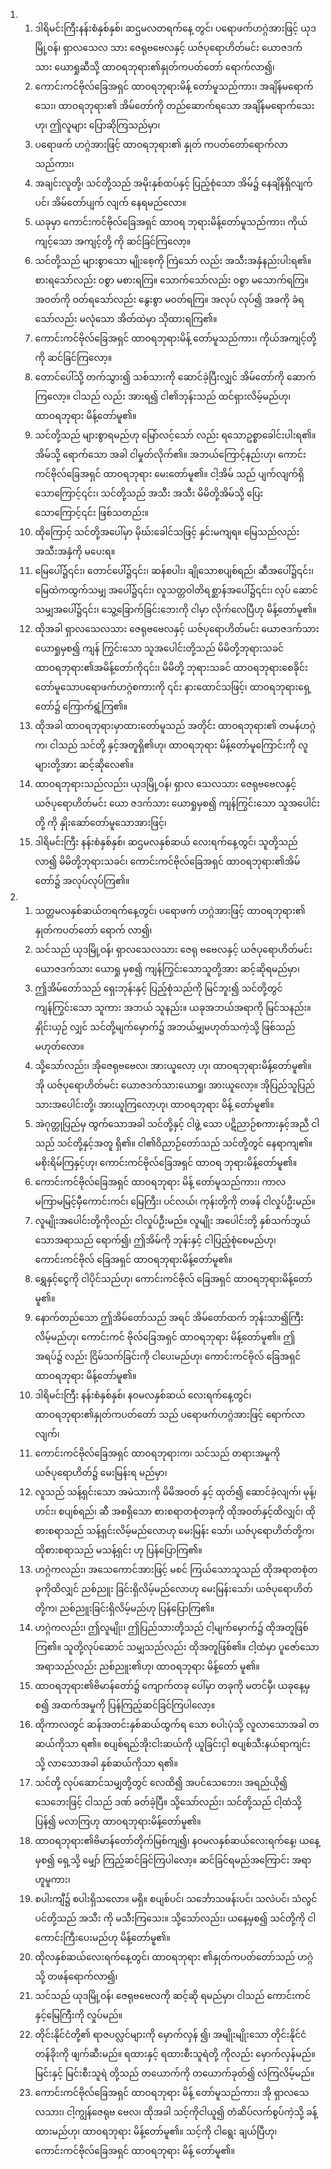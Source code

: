<ol>
  <li>
    <ol>
      <li>ဒါရိမင်းကြီးနန်းစံနှစ်နှစ်၊ ဆဌမလတရက်နေ့ တွင်၊ ပရောဖက်ဟဂ္ဂဲအားဖြင့် ယုဒမြို့ဝန်၊ ရှာလသေလ သား ဇေရုဗဗေလနှင့် ယဇ်ပုရောဟိတ်မင်း ယောဇဒက် သား ယောရှုဆီသို့ ထာဝရဘုရား၏နှုတ်ကပတ်တော် ရောက်လာ၍၊</li>
      <li>ကောင်းကင်ဗိုလ်ခြေအရှင် ထာဝရဘုရားမိန့် တော်မူသည်ကား၊ အချိန်မရောက်သေး၊ ထာဝရဘုရား၏ အိမ်တော်ကို တည်ဆောက်ရသော အချိန်မရောက်သေး ဟု၊ ဤလူများ ပြောဆိုကြသည်မှာ၊</li>
      <li>ပရောဖက် ဟဂ္ဂဲအားဖြင့် ထာဝရဘုရား၏ နှုတ် ကပတ်တော်ရောက်လာသည်ကား၊</li>
      <li>အချင်းလူတို့၊ သင်တို့သည် အမိုးနှစ်ထပ်နှင့် ပြည့်စုံသော အိမ်၌ နေချိန်ရှိလျက်ပင်၊ အိမ်တော်ပျက် လျက် နေရမည်လော။</li>
      <li>ယခုမှာ ကောင်းကင်ဗိုလ်ခြေအရှင် ထာဝရ ဘုရားမိန့်တော်မူသည်ကား၊ ကိုယ်ကျင့်သော အကျင့်တို့ ကို ဆင်ခြင်ကြလော့။</li>
      <li>သင်တို့သည် များစွာသော မျိုးစေ့ကို ကြဲသော် လည်း အသီးအနှံနည်းပါးရ၏။ စားရသော်လည်း ဝစွာ မစားရကြ။ သောက်သော်လည်း ဝစွာ မသောက်ရကြ။ အဝတ်ကို ဝတ်ရသော်လည်း နွေးစွာ မဝတ်ရကြ။ အလုပ် လုပ်၍ အခကို ခံရသော်လည်း မလုံသော အိတ်ထဲမှာ သိုထားရကြ၏။</li>
      <li>ကောင်းကင်ဗိုလ်ခြေအရှင် ထာဝရဘုရားမိန့် တော်မူသည်ကား၊ ကိုယ်အကျင့်တို့ကို ဆင်ခြင်ကြလော့။</li>
      <li>တောင်ပေါ်သို့ တက်သွား၍ သစ်သားကို ဆောင်ခဲ့ပြီးလျှင် အိမ်တော်ကို ဆောက်ကြလော့။ ငါသည် လည်း အားရ၍ ငါ၏ဘုန်းသည် ထင်ရှားလိမ့်မည်ဟု၊ ထာဝရဘုရား မိန့်တော်မူ၏။</li>
      <li>သင်တို့သည် များစွာရမည်ဟု မြော်လင့်သော် လည်း ရသောဥစ္စာခေါင်းပါးရ၏။ အိမ်သို့ ရောက်သော အခါ ငါမှုတ်လိုက်၏။ အဘယ်ကြောင့်နည်းဟု၊ ကောင်း ကင်ဗိုလ်ခြေအရှင် ထာဝရဘုရား မေးတော်မူ၏။ ငါ့အိမ် သည် ပျက်လျက်ရှိသောကြောင့်၎င်း၊ သင်တို့သည် အသီး အသီး မိမိတို့အိမ်သို့ ပြေးသောကြောင့်၎င်း ဖြစ်သတည်း။</li>
      <li>ထိုကြောင့် သင်တို့အပေါ်မှာ မိုဃ်းခေါင်သဖြင့် နှင်းမကျရ။ မြေသည်လည်း အသီးအနှံကို မပေးရ။</li>
      <li>မြေပေါ်၌၎င်း၊ တောင်ပေါ်၌၎င်း၊ ဆန်စပါး၊ ချိုသောစပျစ်ရည်၊ ဆီအပေါ်၌၎င်း၊ မြေထဲကထွက်သမျှ အပေါ်၌၎င်း၊ လူသတ္တဝါတိရစ္ဆာန်အပေါ်၌၎င်း၊ လုပ် ဆောင်သမျှအပေါ်၌၎င်း၊ သွေ့ခြောက်ခြင်းဘေးကို ငါမှာ လိုက်လေပြီဟု မိန့်တော်မူ၏။</li>
      <li>ထိုအခါ ရှာလသေလသား ဇေရုဗဗေလနှင့် ယဇ်ပုရောဟိတ်မင်း ယောဇဒက်သား ယောရှုမှစ၍ ကျန် ကြွင်းသော သူအပေါင်းတို့သည် မိမိတို့ဘုရားသခင် ထာဝရဘုရား၏အမိန့်တော်ကို၎င်း၊ မိမိတို့ ဘုရားသခင် ထာဝရဘုရားစေခိုင်းတော်မူသောပရောဖက်ဟဂ္ဂဲစကားကို ၎င်း နားထောင်သဖြင့်၊ ထာဝရဘုရားရှေ့တော်၌ ကြောက်ရွံ့ကြ၏။</li>
      <li>ထိုအခါ ထာဝရဘုရားမှာထားတော်မူသည် အတိုင်း ထာဝရဘုရား၏ တမန်ဟဂ္ဂဲက၊ ငါသည် သင်တို့ နှင့်အတူရှိ၏ဟု၊ ထာဝရဘုရား မိန့်တော်မူကြောင်းကို လူများတို့အား ဆင့်ဆိုလေ၏။</li>
      <li>ထာဝရဘုရားသည်လည်း၊ ယုဒမြို့ဝန်၊ ရှာလ သေလသား ဇေရုဗဗေလနှင့် ယဇ်ပုရောဟိတ်မင်း ယော ဇဒက်သား ယောရှုမှစ၍ ကျန်ကြွင်းသော သူအပေါင်းတို့ ကို နှိုးဆော်တော်မူသောအားဖြင့်၊</li>
      <li>ဒါရိမင်းကြီး နန်းစံနှစ်နှစ်၊ ဆဌမလနှစ်ဆယ် လေးရက်နေ့တွင်၊ သူတို့သည် လာ၍ မိမိတို့ဘုရားသခင်၊ ကောင်းကင်ဗိုလ်ခြေအရှင် ထာဝရဘုရား၏အိမ်တော်၌ အလုပ်လုပ်ကြ၏။</li>
    </ol>
  </li>
  <li>
    <ol>
      <li>သတ္တမလနှစ်ဆယ်တရက်နေ့တွင်၊ ပရောဖက် ဟဂ္ဂဲအားဖြင့် ထာဝရဘုရား၏ နှုတ်ကပတ်တော် ရောက် လာ၍၊</li>
      <li>သင်သည် ယုဒမြို့ဝန်၊ ရှာလသေလသား ဇေရု ဗဗေလနှင့် ယဇ်ပုရောဟိတ်မင်းယောဇဒက်သား ယောရှု မှစ၍ ကျန်ကြွင်းသောသူတို့အား ဆင့်ဆိုရမည်မှာ၊</li>
      <li>ဤအိမ်တော်သည် ရှေးဘုန်းနှင့် ပြည့်စုံသည်ကို မြင်ဘူး၍ သင်တို့တွင် ကျန်ကြွင်းသော သူကား အဘယ် သူနည်း။ ယခုအဘယ်အရာကို မြင်သနည်း။ နှိုင်းယှဉ် လျှင် သင်တို့မျက်မှောက်၌ အဘယ်မျှမဟုတ်သကဲ့သို့ ဖြစ်သည်မဟုတ်လော။</li>
      <li>သို့သော်လည်း၊ အိုဇေရုဗဗေလ၊ အားယူလော့ ဟု၊ ထာဝရဘုရားမိန့်တော်မူ၏။ အို ယဇ်ပုရောဟိတ်မင်း ယောဇဒက်သားယောရှု၊ အားယူလော့။ အိုပြည်သူပြည် သားအပေါင်းတို့၊ အားယူကြလော့ဟု၊ ထာဝရဘုရား မိန့် တော်မူ၏။</li>
      <li>အဲဂုတ္တုပြည်မှ ထွက်သောအခါ သင်တို့နှင့် ငါဖွဲ့ သော ပဋိညာဉ်စကားနှင့်အညီ ငါသည် သင်တို့နှင့်အတူ ရှိ၏။ ငါ၏ဝိညာဉ်တော်သည် သင်တို့တွင် နေရာကျ၏။ မစိုးရိမ်ကြနှင့်ဟု၊ ကောင်းကင်ဗိုလ်ခြေအရှင် ထာဝရ ဘုရားမိန့်တော်မူ၏။</li>
      <li>ကောင်းကင်ဗိုလ်ခြေအရှင် ထာဝရဘုရား မိန့် တော်မူသည်ကား၊ ကာလမကြာမမြင့်မှီကောင်းကင်၊ မြေကြီး၊ ပင်လယ်၊ ကုန်းတို့ကို တဖန် ငါလှုပ်ဦးမည်။</li>
      <li>လူမျိုးအပေါင်းတို့ကိုလည်း ငါလှုပ်ဦးမည်။ လူမျိုး အပေါင်းတို့ နှစ်သက်ဘွယ်သောအရာသည် ရောက်၍၊ ဤအိမ်ကို ဘုန်းနှင့် ငါပြည့်စုံစေမည်ဟု၊ ကောင်းကင်ဗိုလ် ခြေအရှင် ထာဝရဘုရားမိန့်တော်မူ၏။</li>
      <li>ရွှေနှင့်ငွေကို ငါပိုင်သည်ဟု၊ ကောင်းကင်ဗိုလ် ခြေအရှင် ထာဝရဘုရားမိန့်တော်မူ၏။</li>
      <li>နောက်တည်သော ဤအိမ်တော်သည် အရင် အိမ်တော်ထက် ဘုန်းသာ၍ကြီးလိမ့်မည်ဟု၊ ကောင်းကင် ဗိုလ်ခြေအရှင် ထာဝရဘုရား မိန့်တော်မူ၏။ ဤအရပ်၌ လည်း ငြိမ်သက်ခြင်းကို ငါပေးမည်ဟု၊ ကောင်းကင်ဗိုလ် ခြေအရှင် ထာဝရဘုရား မိန့်တော်မူ၏။</li>
      <li>ဒါရိမင်းကြီး နန်းစံနှစ်နှစ်၊ နဝမလနှစ်ဆယ် လေးရက်နေ့တွင်၊ ထာဝရဘုရား၏နှုတ်ကပတ်တော် သည် ပရောဖက်ဟဂ္ဂဲအားဖြင့် ရောက်လာလျက်၊</li>
      <li>ကောင်းကင်ဗိုလ်ခြေအရှင် ထာဝရဘုရားက၊ သင်သည် တရားအမှုကို ယဇ်ပုရောဟိတ်၌ မေးမြန်းရ မည်မှာ၊</li>
      <li>လူသည် သန့်ရှင်းသော အမဲသားကို မိမိအဝတ် နှင့် ထုတ်၍ ဆောင်ခဲ့လျက်၊ မုန့်၊ ဟင်း၊ စပျစ်ရည်၊ ဆီ အစရှိသော စားစရာတစုံတခုကို ထိုအဝတ်နှင့်ထိလျှင်၊ ထိုစားစရာသည် သန့်ရှင်းလိမ့်မည်လောဟု မေးမြန်း သော်၊ ယဇ်ပုရောဟိတ်တို့က၊ ထိုစားစရာသည် မသန့်ရှင်း ဟု ပြန်ပြောကြ၏။</li>
      <li>ဟဂ္ဂဲကလည်း၊ အသေကောင်အားဖြင့် မစင် ကြယ်သောသူသည် ထိုအရာတစုံတခုကိုထိလျှင် ညစ်ညူး ခြင်းရှိလိမ့်မည်လောဟု မေးမြန်းသော်၊ ယဇ်ပုရောဟိတ် တို့က၊ ညစ်ညူးခြင်းရှိလိမ့်မည်ဟု ပြန်ပြောကြ၏။</li>
      <li>ဟဂ္ဂဲကလည်း၊ ဤလူမျိုး၊ ဤပြည်သားတို့သည် ငါ့မျက်မှောက်၌ ထိုအတူဖြစ်ကြ၏။ သူတို့လုပ်ဆောင် သမျှသည်လည်း ထိုအတူဖြစ်၏။ ငါ့ထံမှာ ပူဇော်သော အရာသည်လည်း ညစ်ညူး၏ဟု၊ ထာဝရဘုရား မိန့်တော် မူ၏။</li>
      <li>ထာဝရဘုရား၏ဗိမာန်တော်၌ ကျောက်တခု ပေါ်မှာ တခုကို မတင်မှီ၊ ယခုနေ့မှစ၍ အထက်အမှုကို ပြန်ကြည့်ဆင်ခြင်ကြပါလော့။</li>
      <li>ထိုကာလတွင် ဆန်အတင်းနှစ်ဆယ်ထွက်ရ သော စပါးပုံသို့ လူလာသောအခါ တဆယ်ကိုသာ ရ၏။ စပျစ်ရည်အိုးငါးဆယ်ကို ယူခြင်းငှါ စပျစ်သီးနယ်ရာကျင်း သို့ လာသောအခါ နှစ်ဆယ်ကိုသာ ရ၏။</li>
      <li>သင်တို့ လုပ်ဆောင်သမျှတို့တွင် လေထိ၍ အပင်သေဘေး၊ အရည်ယို၍ သေဘေးဖြင့် ငါသည် ဒဏ် ခတ်ခဲ့ပြီ။ သို့သော်လည်း၊ သင်တို့သည် ငါ့ထံသို့ ပြန်၍ မလာကြဟု ထာဝရဘုရားမိန့်တော်မူ၏။</li>
      <li>ထာဝရဘုရား၏ဗိမာန်တော်တိုက်မြစ်ကျ၍၊ နဝမလနှစ်ဆယ်လေးရက်နေ့၊ ယနေ့မှစ၍ ရှေ့သို့ မျှော် ကြည့်ဆင်ခြင်ကြပါလော့။ ဆင်ခြင်ရမည်အကြောင်း အရာဟူမူကား၊</li>
      <li>စပါးကျီ၌ စပါးရှိသလော။ မရှိ။ စပျစ်ပင်၊ သင်္ဘောသဖန်းပင်၊ သလဲပင်၊ သံလွင်ပင်တို့သည် အသီး ကို မသီးကြသေး။ သို့သော်လည်း၊ ယနေ့မှစ၍ သင်တို့ကို ငါကောင်းကြီးပေးမည်ဟု မိန့်တော်မူ၏။</li>
      <li>ထိုလနှစ်ဆယ်လေးရက်နေ့တွင်၊ ထာဝရဘုရား ၏နှုတ်ကပတ်တော်သည် ဟဂ္ဂဲသို့ တဖန်ရောက်လာ၍၊</li>
      <li>သင်သည် ယုဒမြို့ဝန်၊ ဇေရုဗဗေလကို ဆင့်ဆို ရမည်မှာ၊ ငါသည် ကောင်းကင်နှင့်မြေကြီးကို လှုပ်မည်။</li>
      <li>တိုင်းနိုင်ငံတို့၏ ရာဇပလ္လင်များကို မှောက်လှန် ၍၊ အမျိုးမျိုးသော တိုင်းနိုင်ငံတန်ခိုးကို ဖျက်ဆီးမည်။ ရထားနှင့် ရထားစီးသူရဲတို့ ကိုလည်း မှောက်လှန်မည်။ မြင်းနှင့် မြင်းစီးသူရဲ တို့သည် တယောက်ကို တယောက်ခုတ်၍ လဲကြလိမ့်မည်။</li>
      <li>ကောင်းကင်ဗိုလ်ခြေအရှင် ထာဝရဘုရား မိန့် တော်မူသည်ကား၊ အို ရှာလသေလသား၊ ငါ့ကျွန်ဇေရုဗ ဗေလ၊ ထိုအခါ သင့်ကိုငါယူ၍ တံဆိပ်လက်စွပ်ကဲ့သို့ ခန့် ထားမည်ဟု၊ ထာဝရဘုရား မိန့်တော်မူ၏။ သင့်ကို ငါရွေး ချယ်ပြီဟု၊ ကောင်းကင်ဗိုလ်ခြေအရှင် ထာဝရဘုရား မိန့် တော်မူ၏။</li>
    </ol>
  </li>
</ol>